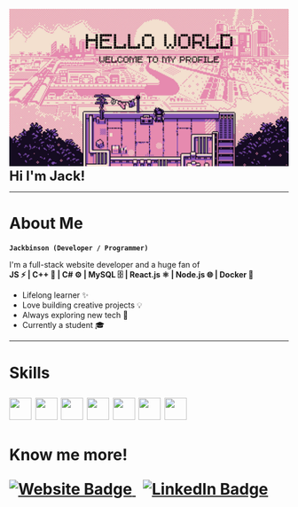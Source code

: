 <p align="left">
  <img src="2.png" alt="Jack Avatar" width="full" />
  <br>
  <strong style="font-size: 24px;">Hi I'm Jack!</strong>
</p>

---

<h1 align="left">About Me</h1>

**`Jackbinson (Developer / Programmer)`**

I'm a full-stack website developer and a huge fan of  
**JS ⚡ | C++ 🔧 | C# ⚙️ | MySQL 🗄️ | React.js ⚛️ | Node.js 🌐 | Docker 🐳**

+ Lifelong learner ✨  
+ Love building creative projects 💡  
+ Always exploring new tech 🚀  
+ Currently a student 🎓  

---

<h1 align="left">Skills

<p align="left">
  <!-- JavaScript -->
  <img src="https://cdn.jsdelivr.net/gh/devicons/devicon/icons/javascript/javascript-original.svg" width="40" height="40"/>
  <!-- C++ -->
  <img src="https://cdn.jsdelivr.net/gh/devicons/devicon/icons/cplusplus/cplusplus-original.svg" width="40" height="40"/>
  <!-- C# -->
  <img src="https://cdn.jsdelivr.net/gh/devicons/devicon/icons/csharp/csharp-original.svg" width="40" height="40"/>
  <!-- React -->
  <img src="https://cdn.jsdelivr.net/gh/devicons/devicon/icons/react/react-original.svg" width="40" height="40"/>
  <!-- Node.js -->
  <img src="https://cdn.jsdelivr.net/gh/devicons/devicon/icons/nodejs/nodejs-original.svg" width="40" height="40"/>
  <!-- MySQL -->
  <img src="https://cdn.jsdelivr.net/gh/devicons/devicon/icons/mysql/mysql-original.svg" width="40" height="40"/>
  <!-- Docker -->
  <img src="https://cdn.jsdelivr.net/gh/devicons/devicon/icons/docker/docker-original.svg" width="40" height="40"/>
</p></h1>




<h1 align="left">Know me more!
<br>
<p align="left">
  <a href="https://www.jackcode.id.vn/">
    <img src="https://img.shields.io/badge/Visit My Website-jackcode.id.vn-orange?style=for-the-badge&logo=firefox-browser" alt="Website Badge"/>
  </a>
  &nbsp;
  <a href="https://www.linkedin.com/in/hung-duongxuan-21824531b/">
    <img src="https://img.shields.io/badge/Visit My LinkedIn-linkedin-blue?style=for-the-badge&logo=linkedin" alt="LinkedIn Badge"/>
  </a>
</p></h1>



